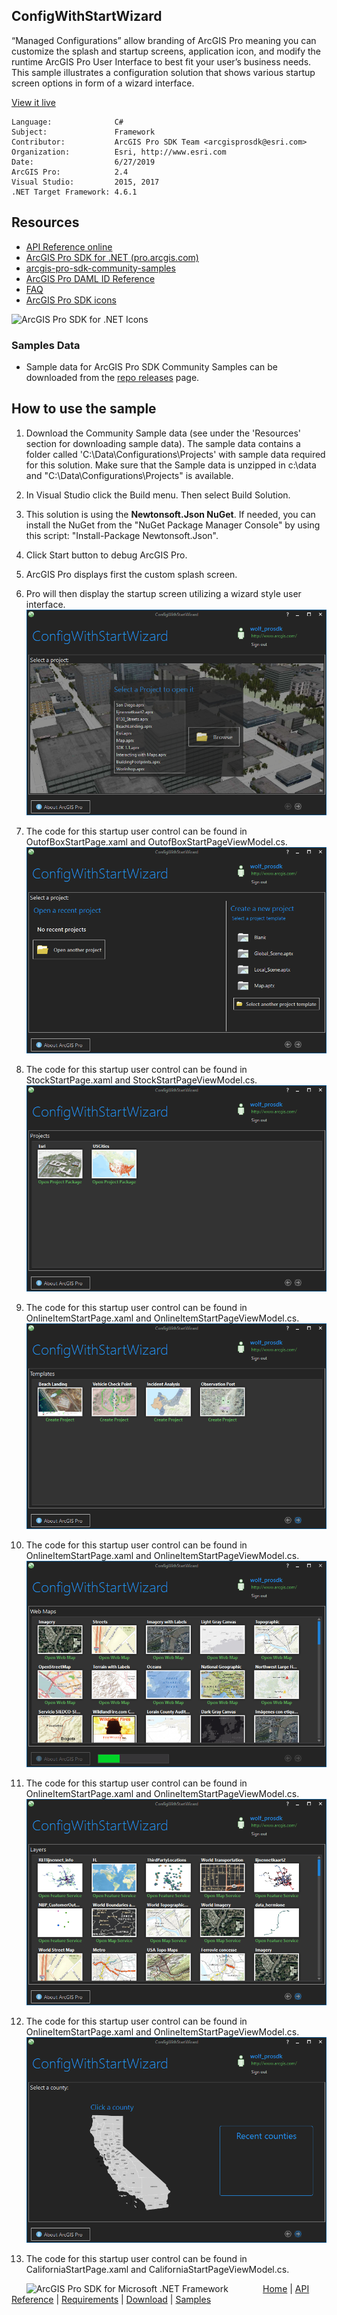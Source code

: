 ## ConfigWithStartWizard

<!-- TODO: Write a brief abstract explaining this sample -->
“Managed Configurations” allow branding of ArcGIS Pro meaning you can customize the splash and startup screens, application icon, and modify the runtime ArcGIS Pro User Interface to best fit your user’s business needs.  This sample illustrates a configuration solution that shows various startup screen options in form of a wizard interface.    
  


<a href="http://pro.arcgis.com/en/pro-app/sdk/" target="_blank">View it live</a>

<!-- TODO: Fill this section below with metadata about this sample-->
```
Language:              C#
Subject:               Framework
Contributor:           ArcGIS Pro SDK Team <arcgisprosdk@esri.com>
Organization:          Esri, http://www.esri.com
Date:                  6/27/2019
ArcGIS Pro:            2.4
Visual Studio:         2015, 2017
.NET Target Framework: 4.6.1
```

## Resources

* [API Reference online](https://pro.arcgis.com/en/pro-app/sdk/api-reference)
* <a href="https://pro.arcgis.com/en/pro-app/sdk/" target="_blank">ArcGIS Pro SDK for .NET (pro.arcgis.com)</a>
* [arcgis-pro-sdk-community-samples](https://github.com/Esri/arcgis-pro-sdk-community-samples)
* [ArcGIS Pro DAML ID Reference](https://github.com/Esri/arcgis-pro-sdk/wiki/ArcGIS-Pro-DAML-ID-Reference)
* [FAQ](https://github.com/Esri/arcgis-pro-sdk/wiki/FAQ)
* [ArcGIS Pro SDK icons](https://github.com/Esri/arcgis-pro-sdk/releases/tag/2.4.0.19948)

![ArcGIS Pro SDK for .NET Icons](https://Esri.github.io/arcgis-pro-sdk/images/Home/Image-of-icons.png  "ArcGIS Pro SDK Icons")

### Samples Data

* Sample data for ArcGIS Pro SDK Community Samples can be downloaded from the [repo releases](https://github.com/Esri/arcgis-pro-sdk-community-samples/releases) page.  

## How to use the sample
<!-- TODO: Explain how this sample can be used. To use images in this section, create the image file in your sample project's screenshots folder. Use relative url to link to this image using this syntax: ![My sample Image](FacePage/SampleImage.png) -->
1. Download the Community Sample data (see under the 'Resources' section for downloading sample data).  The sample data contains a folder called 'C:\Data\Configurations\Projects' with sample data required for this solution.  Make sure that the Sample data is unzipped in c:\data and "C:\Data\Configurations\Projects" is available.  
1. In Visual Studio click the Build menu. Then select Build Solution.  
1. This solution is using the **Newtonsoft.Json NuGet**.  If needed, you can install the NuGet from the "NuGet Package Manager Console" by using this script: "Install-Package Newtonsoft.Json".  
1. Click Start button to debug ArcGIS Pro.  
1. ArcGIS Pro displays first the custom splash screen.  
1. Pro will then display the startup screen utilizing a wizard style user interface.  
![UI](Screenshots/Startup1.png)  
  
1. The code for this startup user control can be found in OutofBoxStartPage.xaml and OutofBoxStartPageViewModel.cs.  
![UI](Screenshots/Startup2.png)  
  
1. The code for this startup user control can be found in StockStartPage.xaml and StockStartPageViewModel.cs.  
![UI](Screenshots/Startup3.png)  
  
1. The code for this startup user control can be found in OnlineItemStartPage.xaml and OnlineItemStartPageViewModel.cs.  
![UI](Screenshots/Startup4.png)  
  
1. The code for this startup user control can be found in OnlineItemStartPage.xaml and OnlineItemStartPageViewModel.cs.  
![UI](Screenshots/Startup5.png)  
  
1. The code for this startup user control can be found in OnlineItemStartPage.xaml and OnlineItemStartPageViewModel.cs.  
![UI](Screenshots/Startup6.png)  
  
1. The code for this startup user control can be found in OnlineItemStartPage.xaml and OnlineItemStartPageViewModel.cs.  
![UI](Screenshots/Startup7.png)  
  
1. The code for this startup user control can be found in CaliforniaStartPage.xaml and CaliforniaStartPageViewModel.cs.  
  


<!-- End -->

&nbsp;&nbsp;&nbsp;&nbsp;&nbsp;&nbsp;<img src="https://esri.github.io/arcgis-pro-sdk/images/ArcGISPro.png"  alt="ArcGIS Pro SDK for Microsoft .NET Framework" height = "20" width = "20" align="top"  >
&nbsp;&nbsp;&nbsp;&nbsp;&nbsp;&nbsp;&nbsp;&nbsp;&nbsp;&nbsp;&nbsp;&nbsp;
[Home](https://github.com/Esri/arcgis-pro-sdk/wiki) | <a href="https://pro.arcgis.com/en/pro-app/sdk/api-reference" target="_blank">API Reference</a> | [Requirements](https://github.com/Esri/arcgis-pro-sdk/wiki#requirements) | [Download](https://github.com/Esri/arcgis-pro-sdk/wiki#installing-arcgis-pro-sdk-for-net) | <a href="https://github.com/esri/arcgis-pro-sdk-community-samples" target="_blank">Samples</a>
